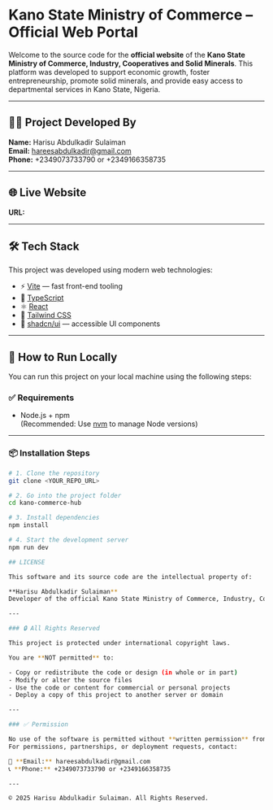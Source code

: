# Kano State Ministry of Commerce – Official Web Portal

Welcome to the source code for the **official website** of the **Kano State Ministry of Commerce, Industry, Cooperatives and Solid Minerals**. This platform was developed to support economic growth, foster entrepreneurship, promote solid minerals, and provide easy access to departmental services in Kano State, Nigeria.

---

## 👨‍💻 Project Developed By

**Name:** Harisu Abdulkadir Sulaiman  
**Email:** hareesabdulkadir@gmail.com  
**Phone:** +2349073733790 or +2349166358735

---

## 🌐 Live Website

**URL:** 

---

## 🛠️ Tech Stack

This project was developed using modern web technologies:

- ⚡️ [Vite](https://vitejs.dev/) — fast front-end tooling
- 🔷 [TypeScript](https://www.typescriptlang.org/)
- ⚛️ [React](https://reactjs.org/)
- 🎨 [Tailwind CSS](https://tailwindcss.com/)
- 🧩 [shadcn/ui](https://ui.shadcn.dev/) — accessible UI components

---

## 🚀 How to Run Locally

You can run this project on your local machine using the following steps:

### ✅ Requirements

- Node.js + npm  
  (Recommended: Use [nvm](https://github.com/nvm-sh/nvm) to manage Node versions)

---

### 📦 Installation Steps

```bash
# 1. Clone the repository
git clone <YOUR_REPO_URL>

# 2. Go into the project folder
cd kano-commerce-hub

# 3. Install dependencies
npm install

# 4. Start the development server
npm run dev

## LICENSE

This software and its source code are the intellectual property of:

**Harisu Abdulkadir Sulaiman**  
Developer of the official Kano State Ministry of Commerce, Industry, Cooperatives and Solid Minerals website.

---

### 🔒 All Rights Reserved

This project is protected under international copyright laws.

You are **NOT permitted** to:

- Copy or redistribute the code or design (in whole or in part)
- Modify or alter the source files
- Use the code or content for commercial or personal projects
- Deploy a copy of this project to another server or domain

---

### ✅ Permission

No use of the software is permitted without **written permission** from the developer.  
For permissions, partnerships, or deployment requests, contact:

📧 **Email:** hareesabdulkadir@gmail.com  
📞 **Phone:** +2349073733790 or +2349166358735

---

© 2025 Harisu Abdulkadir Sulaiman. All Rights Reserved.

